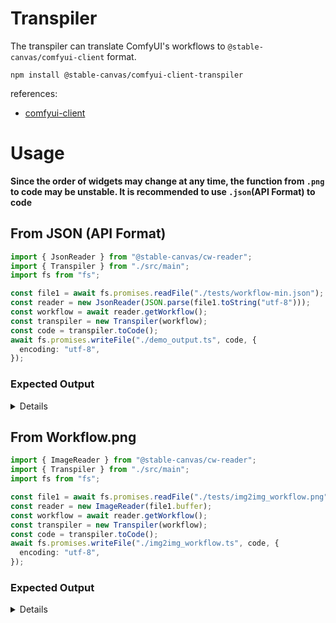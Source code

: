 # Transpiler

The transpiler can translate ComfyUI's workflows to `@stable-canvas/comfyui-client` format.

```
npm install @stable-canvas/comfyui-client-transpiler
```

references:

- [comfyui-client](https://github.com/StableCanvas/comfyui-client)

# Usage

**Since the order of widgets may change at any time, the function from `.png` to code may be unstable. It is recommended to use `.json`(API Format) to code**

## From JSON (API Format)

```ts
import { JsonReader } from "@stable-canvas/cw-reader";
import { Transpiler } from "./src/main";
import fs from "fs";

const file1 = await fs.promises.readFile("./tests/workflow-min.json");
const reader = new JsonReader(JSON.parse(file1.toString("utf-8")));
const workflow = await reader.getWorkflow();
const transpiler = new Transpiler(workflow);
const code = transpiler.toCode();
await fs.promises.writeFile("./demo_output.ts", code, {
  encoding: "utf-8",
});
```

### Expected Output

<details>

```ts
const [LATENT_1] = cls.EmptyLatentImage({
  width: 512,
  height: 512,
  batch_size: 1,
});
const [MODEL_1, CLIP_1, VAE_1] = cls.CheckpointLoaderSimple({
  ckpt_name: "lofi_v5.baked.fp16.safetensors",
});
const [CONDITIONING_2] = cls.CLIPTextEncode({
  text: "worst quality, bad anatomy, embedding:NG_DeepNegative_V1_75T",
  clip: CLIP_1,
});
const [CONDITIONING_1] = cls.CLIPTextEncode({
  text: "best quality, 1girl",
  clip: CLIP_1,
});
const [LATENT_2] = cls.KSampler({
  seed: 2765233096,
  steps: 35,
  cfg: 4,
  sampler_name: "dpmpp_2m_sde_gpu",
  scheduler: "karras",
  denoise: 1,
  model: MODEL_1,
  positive: CONDITIONING_1,
  negative: CONDITIONING_2,
  latent_image: LATENT_1,
});
const [IMAGE_1] = cls.VAEDecode({
  samples: LATENT_2,
  vae: VAE_1,
});
const [] = cls.SaveImage({
  filename_prefix: "from-sc-comfy-ui-client",
  images: IMAGE_1,
});
```

</details>

## From Workflow.png

```ts
import { ImageReader } from "@stable-canvas/cw-reader";
import { Transpiler } from "./src/main";
import fs from "fs";

const file1 = await fs.promises.readFile("./tests/img2img_workflow.png");
const reader = new ImageReader(file1.buffer);
const workflow = await reader.getWorkflow();
const transpiler = new Transpiler(workflow);
const code = transpiler.toCode();
await fs.promises.writeFile("./img2img_workflow.ts", code, {
  encoding: "utf-8",
});
```

### Expected Output

<details>

```ts
const [MODEL_1, CLIP_1, VAE_1] = cls.CheckpointLoaderSimple({
  ckpt_name: "v1-5-pruned-emaonly.ckpt",
});
const [CONDITIONING_2] = cls.CLIPTextEncode({
  text: "photograph of victorian woman with wings, sky clouds, meadow grass\n",
  clip: CLIP_1,
});
const [CONDITIONING_1] = cls.CLIPTextEncode({
  text: "watermark, text\n",
  clip: CLIP_1,
});
const [IMAGE_2, MASK_1] = cls.LoadImage({
  image: "example.png",
  upload: "image",
});
const [LATENT_1] = cls.VAEEncode({
  pixels: IMAGE_2,
  vae: VAE_1,
});
const [LATENT_2] = cls.KSampler({
  seed: 280823642470253,
  control_after_generate: "randomize",
  steps: 20,
  cfg: 8,
  sampler_name: "dpmpp_2m",
  scheduler: "normal",
  denoise: 0.8700000000000001,
  model: MODEL_1,
  positive: CONDITIONING_2,
  negative: CONDITIONING_1,
  latent_image: LATENT_1,
});
const [IMAGE_1] = cls.VAEDecode({
  samples: LATENT_2,
  vae: VAE_1,
});
const [] = cls.SaveImage({
  filename_prefix: "ComfyUI",
  images: IMAGE_1,
});
```

</details>
